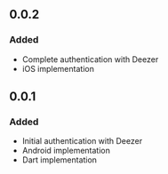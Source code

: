 ## 0.0.2
### Added
- Complete authentication with Deezer
- iOS implementation

## 0.0.1
### Added
- Initial authentication with Deezer
- Android implementation
- Dart implementation